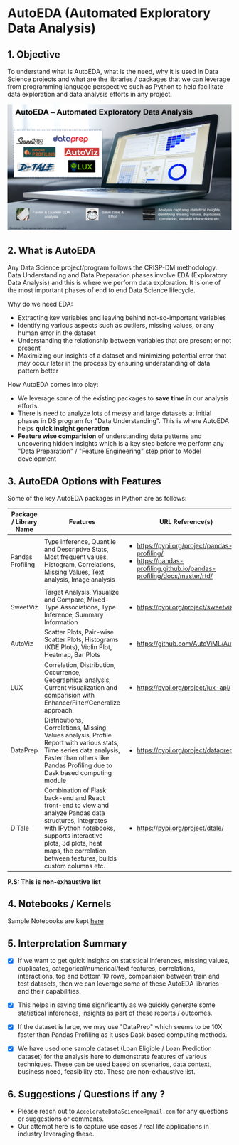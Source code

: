 # AutoEDA (Automated Exploratory Data Analysis)

## 1. Objective

To understand what is AutoEDA, what is the need, why it is used in Data Science projects and what are the libraries / packages that we can leverage from programming language perspective such as Python to help facilitate data exploration and data analysis efforts in any project.

![AutoEDA](/images/AutoEDA.png)

## 2. What is AutoEDA

Any Data Science project/program follows the CRISP-DM methodology. Data Understanding and Data Preparation phases involve EDA (Exploratory Data Analysis) and this is where we perform data exploration. It is one of the most important phases of end to end Data Science lifecycle.

Why do we need EDA:
-	Extracting key variables and leaving behind not-so-important variables
-	Identifying various aspects such as outliers, missing values, or any human error in the dataset
-	Understanding the relationship between variables that are present or not present
-	Maximizing our insights of a dataset and minimizing potential error that may occur later in the process by ensuring understanding of data pattern better

How AutoEDA comes into play:
- We leverage some of the existing packages to **save time** in our analysis efforts
- There is need to analyze lots of messy and large datasets at initial phases in DS program for "Data Understanding". This is where AutoEDA helps **quick insight generation**
- **Feature wise comparision** of understanding data patterns and uncovering hidden insights which is a key step before we perform any "Data Preparation" / "Feature Engineering" step prior to Model development



## 3. AutoEDA Options with Features

Some of the key AutoEDA packages in Python are as follows:

Package / Library Name | Features                            | URL Reference(s)         |
-----------------------|-------------------------------------|--------------------------|
Pandas Profiling       | Type inference, Quantile and Descriptive Stats, Most frequent values, Histogram, Correlations, Missing Values, Text analysis, Image analysis |<ul> <li> https://pypi.org/project/pandas-profiling/ </li> <li> https://pandas-profiling.github.io/pandas-profiling/docs/master/rtd/ </li> |
SweetViz               | Target Analysis, Visualize and Compare, Mixed-Type Associations, Type Inference, Summary Information |<ul> <li> https://pypi.org/project/sweetviz/ </li> |
AutoViz                | Scatter Plots, Pair-wise Scatter Plots, Histograms (KDE Plots), Violin Plot, Heatmap, Bar Plots  | <ul> <li> https://github.com/AutoViML/AutoViz </li>|
LUX                    | Correlation, Distribution, Occurrence, Geographical analysis, Current visualization and comparision with Enhance/Filter/Generalize approach | <ul> <li> https://pypi.org/project/lux-api/ </li>|
DataPrep               | Distributions, Correlations, Missing Values analysis, Profile Report with various stats, Time series data analysis, Faster than others like Pandas Profiling due to Dask based computing module |<ul> <li> https://pypi.org/project/dataprep/ </li> |
D Tale                 | Combination of Flask back-end and React front-end to view and analyze Pandas data structures, Integrates with IPython notebooks, supports interactive plots, 3d plots, heat maps, the correlation between features, builds custom columns etc. | <ul> <li> https://pypi.org/project/dtale/ </li>|

**P.S: This is non-exhaustive list**

## 4. Notebooks / Kernels

Sample Notebooks are kept [here](https://github.com/Accelerate-AI/AutoEDA/tree/main/notebooks)


## 5. Interpretation Summary

- [X] If we want to get quick insights on statistical inferences, missing values, duplicates, categorical/numerical/text features, correlations, interactions, top and bottom 10 rows, comparision between train and test datasets, then we can leverage some of these AutoEDA libraries and their capabilities.
- [X] This helps in saving time significantly as we quickly generate some statistical inferences, insights as part of these reports / outcomes.
- [X] If the dataset is large, we may use "DataPrep" which seems to be 10X faster than Pandas Profiling as it uses Dask based computing methods.
- [X] We have used one sample dataset (Loan Eligible / Loan Prediction dataset) for the analysis here to demonstrate features of various techniques. These can be used based on scenarios, data context, business need, feasibility etc. These are non-exhaustive list.


## 6. Suggestions / Questions if any ?

- Please reach out to ```AccelerateDataScience@gmail.com``` for any questions or suggestions or comments.
- Our attempt here is to capture use cases / real life applications in industry leveraging these.




